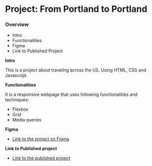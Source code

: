 # Project: From Portland to Portland

### Overview
* Intro
* Functionalities
* Figma
* Link to Published Project

**Intro**

This is a project about traveling across the US. Using HTML, CSS and Javascript.


**Functionalities**

It is a responsive webpage that uses following functionalities and techniques: 
* Flexbox
* Grid
* Media queries


**Figma**

* [Link to the project on Figma](https://www.figma.com/file/AtbNbstbxWPcMqvF061V0R/Sprint-3-From-Portland-to-Portland-desktop-mobile?node-id=0%3A1)


**Link to Published project**

* [Link to the published project](https://icuisset.github.io/web_project_3)

